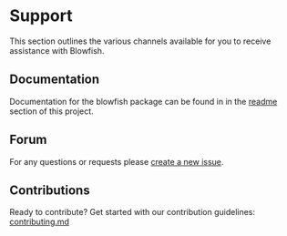 # Support
This section outlines the various channels available for you to receive assistance with Blowfish.

## Documentation
Documentation for the blowfish package can be found in in the [readme](readme.md) section of this project.

## Forum
For any questions or requests please [create a new issue](https://github.com/blackrock/blowfish/issues).

## Contributions
Ready to contribute? Get started with our contribution guidelines: [contributing.md](contributing.md)